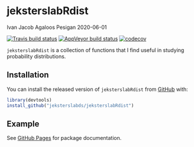 jeksterslabRdist
================
Ivan Jacob Agaloos Pesigan
2020-06-01

<!-- README.md is generated from README.Rmd. Please edit that file -->

<!-- badges: start -->

[![Travis build
status](https://travis-ci.com/jeksterslabds/jeksterslabRdist.svg?branch=master)](https://travis-ci.com/jeksterslabds/jeksterslabRdist)
[![AppVeyor build
status](https://ci.appveyor.com/api/projects/status/github/jeksterslabds/jeksterslabRdist?branch=master&svg=true)](https://ci.appveyor.com/project/jeksterslabds/jeksterslabRdist)
[![codecov](https://codecov.io/github/jeksterslabds/jeksterslabRdist/branch/master/graphs/badge.svg)](https://codecov.io/github/jeksterslabds/jeksterslabRdist)
<!-- badges: end -->

`jeksterslabRdist` is a collection of functions that I find useful in
studying probability distributions.

## Installation

You can install the released version of `jeksterslabRdist` from
[GitHub](https://github.com/jeksterslabds/jeksterslabRdist) with:

``` r
library(devtools)
install_github("jeksterslabds/jeksterslabRdist")
```

## Example

See [GitHub
Pages](https://jeksterslabds.github.io/jeksterslabRdist/index.html) for
package documentation.

